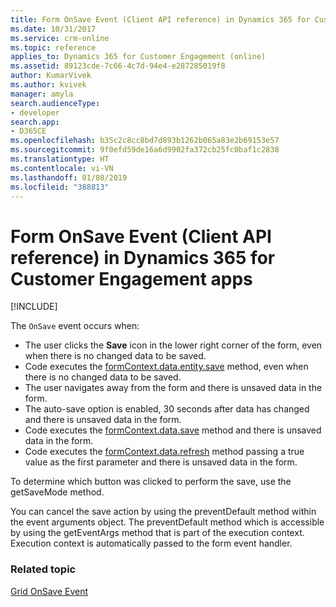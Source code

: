 ```yaml
---
title: Form OnSave Event (Client API reference) in Dynamics 365 for Customer Engagement apps | MicrosoftDocs
ms.date: 10/31/2017
ms.service: crm-online
ms.topic: reference
applies_to: Dynamics 365 for Customer Engagement (online)
ms.assetid: 89123cde-7c66-4c7d-94e4-e287285019f8
author: KumarVivek
ms.author: kvivek
manager: amyla
search.audienceType:
- developer
search.app:
- D365CE
ms.openlocfilehash: b35c2c8cc8bd7d893b1262b065a83e2b69153e57
ms.sourcegitcommit: 9f0efd59de16a6d9902fa372cb25fc0baf1c2838
ms.translationtype: HT
ms.contentlocale: vi-VN
ms.lasthandoff: 01/08/2019
ms.locfileid: "388813"
---
```

# <a name="form-onsave-event-client-api-reference-in-dynamics-365-for-customer-engagement-apps"></a>Form OnSave Event (Client API reference) in Dynamics 365 for Customer Engagement apps

[!INCLUDE[](../../../../includes/cc_applies_to_update_9_0_0.md)]

The `OnSave` event occurs when:
- The user clicks the **Save** icon in the lower right corner of the form, even when there is no changed data to be saved.
- Code executes the [formContext.data.entity.save](../formContext-data-entity/save.md) method, even when there is no changed data to be saved.
- The user navigates away from the form and there is unsaved data in the form.
- The auto-save option is enabled, 30 seconds after data has changed and there is unsaved data in the form.
- Code executes the [formContext.data.save](../formContext-data/save.md) method and there is unsaved data in the form.
- Code executes the [formContext.data.refresh](../formContext-data/refresh.md) method passing a true value as the first parameter and there is unsaved data in the form.

To determine which button was clicked to perform the save, use the getSaveMode method.

You can cancel the save action by using the preventDefault method within the event arguments object. The preventDefault method which is accessible by using the getEventArgs method that is part of the execution context. Execution context is automatically passed to the form event handler.

### <a name="related-topic"></a>Related topic
[Grid OnSave Event](grid-onsave.md)  